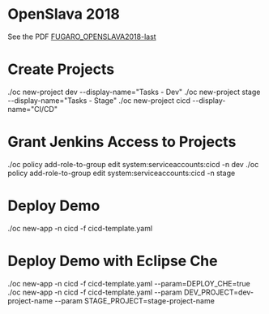 # OpenSlava 2018
See the PDF  [FUGARO_OPENSLAVA2018-last](FUGARO_OPENSLAVA2018-last.pdf)

# Create Projects
./oc new-project dev --display-name="Tasks - Dev"
./oc new-project stage --display-name="Tasks - Stage"
./oc new-project cicd --display-name="CI/CD"

# Grant Jenkins Access to Projects
./oc policy add-role-to-group edit system:serviceaccounts:cicd -n dev
./oc policy add-role-to-group edit system:serviceaccounts:cicd -n stage

# Deploy Demo
./oc new-app -n cicd -f cicd-template.yaml

# Deploy Demo with Eclipse Che
./oc new-app -n cicd -f cicd-template.yaml --param=DEPLOY_CHE=true
./oc new-app -n cicd -f cicd-template.yaml --param DEV_PROJECT=dev-project-name --param STAGE_PROJECT=stage-project-name


